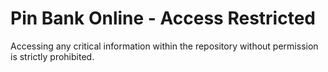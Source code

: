 # Pin Bank Online - Access Restricted

Accessing any critical information within the repository without permission is strictly prohibited. 
